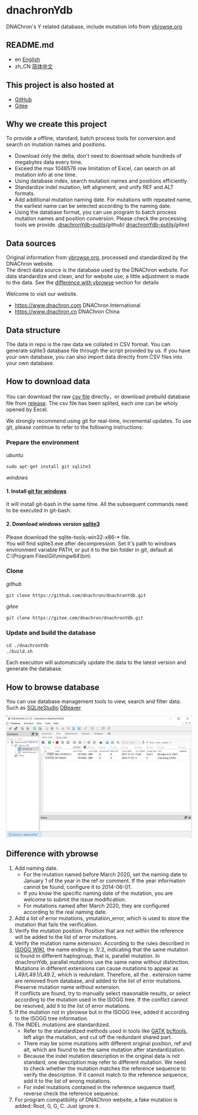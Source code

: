 # dnachronYdb
DNAChron's Y related database, include mutation info from [ybrowse.org](https://ybrowse.org/)

## README.md
- en [English](README.md)
- zh_CN [简体中文](README.zh_CN.md)

## This project is also hosted at
- [GitHub](https://github.com/dnachron/dnachronYdb)
- [Gitee](https://gitee.com/dnachron/dnachronYdb)

## Why we create this project
To provide a offline, standard, batch process tools for conversion and search on mutation names and positions.
- Download only the delta, don't need to download whole hundreds of megabytes data every time.
- Exceed the max 1048576 row limitation of Excel, can search on all mutation info at one time.
- Using database index, search mutation names and positions efficiently.
- Standardize indel mutation, left alignment, and unify REF and ALT formats.
- Add additional mutation naming date. For mutations with repeated name, the earliest name can be selected according to the naming date.
- Using the database format, you can use program to batch process mutation names and position conversion. Please check the processing tools we provide. [dnachronYdb-putils](https://github.com/dnachron/dnachronYdb-putils)*(github)*  [dnachronYdb-putils](https://gitee.com/dnachron/dnachronYdb-putils)*(gitee)*

## Data sources
Original information from [ybrowse.org](https://ybrowse.org/), processed and standardized by the DNAChron website.  
The direct data source is the database used by the DNAChron website. For data standardize and clean, and for website use, a little adjustment is made to the data. See the [difference with ybrowse](#difference-with-ybrowse) section for details

Welcome to visit our website.
- <https://www.dnachron.com> DNAChron International
- <https://www.dnachron.cn> DNAChron China

## Data structure
The data in repo is the raw data we collated in CSV format. You can generate sqlite3 database file through the script provided by us. If you have your own database, you can also import data directly from CSV files into your own database.

## How to download data
You can download the raw [csv file](/ymutation/) directly，or download prebuild database file from [release](../../releases/). The csv file has been splited, each one can be wholy opened by Excel.

We strongly recommend using git for real-time, incremental updates. To use git, please continue to refer to the following instructions:
### Prepare the environment
*ubuntu*
```
sudo apt-get install git sqlite3
```
*windows*
#### 1. Install [git for windows](https://github.com/git-for-windows/git/releases)
It will install git-bash in the same time. All the subsequent commands need to be executed in git-bash.
#### 2. Download windows version [sqlite3](https://www.sqlite.org/download.html)
Please download the sqlite-tools-win32-x86-* file.  
You will find sqlite3.exe after decompression. Set it's path to windows environment variable PATH, or put it to the bin folder in git, default at C:\Program Files\Git\mingw64\bin\
### Clone
*github*
```
git clone https://github.com/dnachron/dnachronYdb.git
```
*gitee*
```
git clone https://gitee.com/dnachron/dnachronYdb.git
```
### Update and build the database
```
cd ./dnachronYdb
./build.sh
```
Each execution will automatically update the data to the latest version and generate the database.

## How to browse database
You can use database management tools to view, search and filter data. Such as [SQLiteStudio](https://sqlitestudio.pl/) [DBeaver](https://dbeaver.io/)

![SQLiteStudio Filter](resources/SQLiteStudio.jpg?raw=true)

## Difference with ybrowse
1. Add naming date.
    - For the mutation named before March 2020, set the naming date to January 1 of the year in the ref or comment. If the year information cannot be found, configure it to 2014-06-01.
    - If you know the specific naming date of the mutation, you are welcome to submit the issue modification.
    - For mutations named after March 2020, they are configured according to the real naming date.
2. Add a list of error mutations, ymutation_error, which is used to store the mutation that fails the verification.
3. Verify the mutation position. Position that are not within the reference will be added to the list of error mutations.
4. Verify the mutation name extension. According to the rules described in [ISOGG WIKI](https://isogg.org/tree/SNPswithExtensions.html), the name ending in .1/.2, indicating that the same mutation is found in different haplogroup, that is, parallel mutation. In dnachronYdb, parallel mutations use the same name without distinction. Mutations in different extensions can cause mutations to appear as L49/L49.1/L49.2, which is redundant. Therefore, all the . extension name are removed from database, and added to the list of error mutations. Preserve mutation name without extension.  
If conflicts are found, try to manually select reasonable results, or select according to the mutation used in the ISOGG tree. If the conflict cannot be resolved, add it to the list of error mutations.
5. If the mutation not in ybrowse but in the ISOGG tree, added it according to the ISOGG tree information.
6. The INDEL mutations are standardized.
    - Refer to the standardized methods used in tools like [GATK](https://gatk.broadinstitute.org/hc/en-us/articles/5358887757979-LeftAlignAndTrimVariants) [bcftools](http://samtools.github.io/bcftools/bcftools.html#norm), left align the mutation, and cut off the redundant shared part.
    - There may be some mutations with different original position, ref and alt, which are found to be the same mutation after standardization.
    - Because the indel mutation description in the original data is not standard, one description may refer to different mutation. We need to check whether the mutation matches the reference sequence to verify the description. If it cannot match to the reference sequence, add it to the list of wrong mutations.
    - For indel mutations contained in the reference sequence itself, reverse check the reference sequence.
7. For program compatibility of DNAChron website, a fake mutation is added: Root, 0, G, C. Just ignore it.
